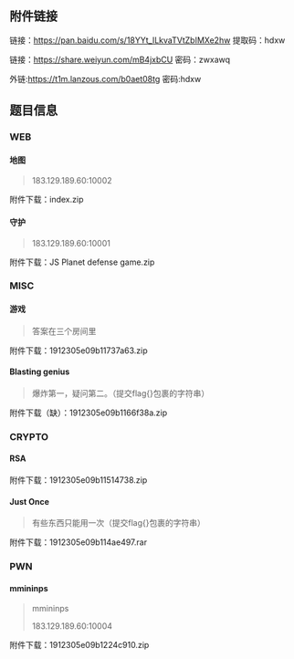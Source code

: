 ## 附件链接

链接：https://pan.baidu.com/s/18YYt_ILkvaTVtZbIMXe2hw 提取码：hdxw

链接：https://share.weiyun.com/mB4jxbCU 密码：zwxawq

外链:https://t1m.lanzous.com/b0aet08tg 密码:hdxw



## 题目信息

### WEB

#### 地图

> 183.129.189.60:10002

附件下载：index.zip



#### 守护

> 183.129.189.60:10001

附件下载：JS Planet defense game.zip



### MISC

#### 游戏

> 答案在三个房间里

附件下载：1912305e09b11737a63.zip



#### Blasting genius

> 爆炸第一，疑问第二。（提交flag{}包裹的字符串）

附件下载（缺）：1912305e09b1166f38a.zip



### CRYPTO

#### RSA

附件下载：1912305e09b11514738.zip



#### Just Once

> 有些东西只能用一次（提交flag{}包裹的字符串）

附件下载：1912305e09b114ae497.rar



### PWN

#### mmininps

> mmininps
>
> 183.129.189.60:10004

附件下载：1912305e09b1224c910.zip